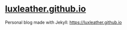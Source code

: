# [luxleather.github.io](https://luxleather.github.io)
Personal blog made with Jekyll: https://luxleather.github.io
